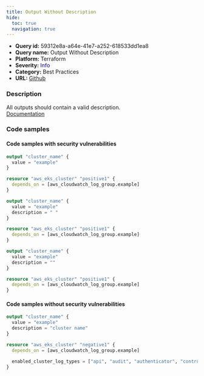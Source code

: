 ```yaml
---
title: Output Without Description
hide:
  toc: true
  navigation: true
---
```


<style>
  .highlight .hll {
    background-color: #ff171742;
  }
  .md-content {
    max-width: 1100px;
    margin: 0 auto;
  }
</style>

-   **Query id:** 59312e8a-a64e-41e7-a252-618533dd1ea8
-   **Query name:** Output Without Description
-   **Platform:** Terraform
-   **Severity:** <span style="color:#00C">Info</span>
-   **Category:** Best Practices
-   **URL:** [Github](https://github.com/Checkmarx/kics/tree/master/assets/queries/terraform/general/output_without_description)

### Description
All outputs should contain a valid description.<br>
[Documentation](https://www.terraform.io/docs/language/values/outputs.html#description-output-value-documentation)

### Code samples
#### Code samples with security vulnerabilities
```tf title="Positive test num. 1 - tf file" hl_lines="1"
output "cluster_name" {
  value = "example"
}

resource "aws_eks_cluster" "positive1" {
  depends_on = [aws_cloudwatch_log_group.example]
}

```
```tf title="Positive test num. 2 - tf file" hl_lines="3"
output "cluster_name" {
  value = "example"
  description = " "
}

resource "aws_eks_cluster" "positive1" {
  depends_on = [aws_cloudwatch_log_group.example]
}

```
```tf title="Positive test num. 3 - tf file" hl_lines="3"
output "cluster_name" {
  value = "example"
  description = ""
}

resource "aws_eks_cluster" "positive1" {
  depends_on = [aws_cloudwatch_log_group.example]
}

```


#### Code samples without security vulnerabilities
```tf title="Negative test num. 1 - tf file"
output "cluster_name" {
  value = "example"
  description = "cluster name"
}

resource "aws_eks_cluster" "negative1" {
  depends_on = [aws_cloudwatch_log_group.example]

  enabled_cluster_log_types = ["api", "audit", "authenticator", "controllerManager", "scheduler"]
}

```

